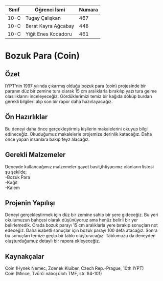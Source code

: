 

Sınıf | Öğrenci İsmi  | Numara
-------|----------------|--------
10-C   | Tugay Çalışkan | 467
10-C   | Berat Kayra Ağcabay | 448
10-C   | Yiğit Enes Kocadoru | 461
 
#  Bozuk Para (Coin)
## Özet
 IYPT'nin 1997 yılında çıkarmış olduğu bozuk para (coin) projesinde bir paranın düz bir zemine tura olarak 15 cm aralıklarla bırakılıp yazı tura gelme olasılıklarını inceleyeceğiz. Gördüklerimizi temiz bir kağıda döküp burdan gerekli bilgileri alıp son bir rapor daha hazırlayacağız.
 ## Ön Hazırlıklar
   Bu deneyi daha önce gerçekleştirmiş kişilerin makalelerini okuyup bilgi edineceğiz. Okuduğumuz makalelerle projemize derinlik katacağız. Daha önce yapan insanlara bakıp feyz alacağız.
  
 ## Gerekli Malzemeler
 Deneyde kullancağımız malzemeler gayet basit,ihtiyacımız olanların listesi şu şekilde;                                                      
-Bozuk Para                                                                                                                                                    
-Kağıt                                                                                                                                              
-Kalem
 ## Projenin Yapılışı
  Deneyi gerçekleştirmek için düz bir zemine sahip bir yere gideceğiz. Bu yeri okulumuzun bahçesi olarak düşünüyoruz ama henüz belirli bir yer belirlemedik. Orada bozuk parayı 15 cm aralıklarla yere bırakıp sonuçları not edeceğiz. Daha isabetli sonuçlar için bozuk parayı 100 defa atacağız. Sonra bu sonuçları temize geçip bir tablo oluşturacağız. Tablomuzu da deneyden oluşturduğumuz detaylı bir rapora ekleyeceğiz.
## Kaynakçalar 
 Coin (Hynek Nemec, Zdenek Kluiber, Czech Rep.-Prague, 10th IYPT)                                                                                
 Coin (Mince, Tvůrčí náboj úloh TMF, str. 94-101)


